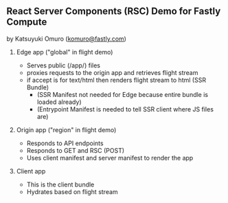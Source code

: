 ## React Server Components (RSC) Demo for Fastly Compute

by Katsuyuki Omuro (komuro@fastly.com)

1. Edge app ("global" in flight demo)
   * Serves public (/app/) files
   * proxies requests to the origin app and retrieves flight stream
   * if accept is for text/html then renders flight stream to html (SSR Bundle)
     * (SSR Manifest not needed for Edge because entire bundle is loaded already)
     * (Entrypoint Manifest is needed to tell SSR client where JS files are)

2. Origin app ("region" in flight demo)
   * Responds to API endpoints
   * Responds to GET and RSC (POST) 
   * Uses client manifest and server manifest to render the app

3. Client app
   * This is the client bundle
   * Hydrates based on flight stream
